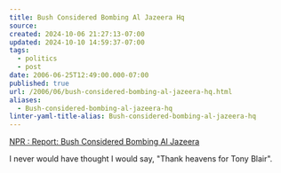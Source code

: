 ```yaml
---
title: Bush Considered Bombing Al Jazeera Hq
source: 
created: 2024-10-06 21:27:13-07:00
updated: 2024-10-10 14:59:37-07:00
tags:
  - politics
  - post
date: 2006-06-25T12:49:00.000-07:00
published: true
url: /2006/06/bush-considered-bombing-al-jazeera-hq.html
aliases:
  - Bush-considered-bombing-al-jazeera-hq
linter-yaml-title-alias: Bush-considered-bombing-al-jazeera-hq
---
```



[NPR : Report: Bush Considered Bombing Al Jazeera](https://www.npr.org/templates/story/story.php?storyId=5026752&ft=1&f=1001 "NPR : Report: Bush Considered Bombing Al Jazeera")  
  
I never would have thought I would say, "Thank heavens for Tony Blair".